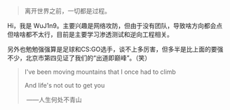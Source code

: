 > 离开世界之前，一切都是过程。

Hi，我是 WuJ1n9。主要兴趣是网络攻防，但由于没有团队，导致啥方向都会点但啥啥都不太行，目前是主要学习渗透测试和逆向工程相关。

另外也勉勉强强算是足球和CS:GO选手，谈不上多厉害，但多半是比上面的要强不少，北京市第四见证了我们的“出道即巅峰”。（笑）





> I've been moving mountains that I once had to climb
>
> And life's not out to get you
>
> ​												——人生何处不青山

